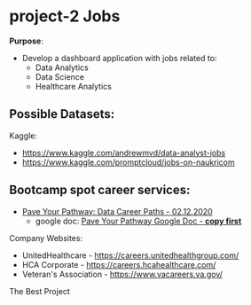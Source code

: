 # project-2 Jobs
**Purpose**: 

- Develop a dashboard application with jobs related to:
  - Data Analytics
  - Data Science
  - Healthcare Analytics
  
  

## Possible Datasets:

Kaggle:

- https://www.kaggle.com/andrewmvd/data-analyst-jobs
- https://www.kaggle.com/promptcloud/jobs-on-naukricom



## Bootcamp spot career services:

- [Pave Your Pathway: Data Career Paths - 02.12.2020](https://youtu.be/OlbcdOhzrzw)
  - google doc: [Pave Your Pathway Google Doc - **copy first**](https://docs.google.com/document/d/1rLtvmbrlHYLFXpVWJ9yV2RgKgf6Z5dceBaqPqOXA3OI/)



Company Websites:

- UnitedHealthcare - https://careers.unitedhealthgroup.com/
- HCA Corporate - https://careers.hcahealthcare.com/
- Veteran's Association - https://www.vacareers.va.gov/



The Best Project

